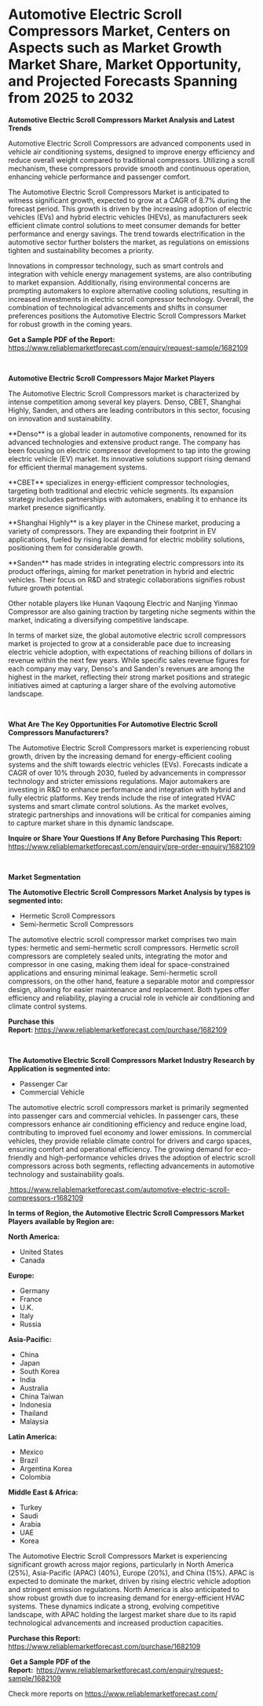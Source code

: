 <p><h1>Automotive Electric Scroll Compressors Market, Centers on Aspects such as Market Growth Market Share, Market Opportunity, and Projected Forecasts Spanning from 2025 to 2032</h1></p><p><strong>Automotive Electric Scroll Compressors Market Analysis and Latest Trends</strong></p>
<p><p>Automotive Electric Scroll Compressors are advanced components used in vehicle air conditioning systems, designed to improve energy efficiency and reduce overall weight compared to traditional compressors. Utilizing a scroll mechanism, these compressors provide smooth and continuous operation, enhancing vehicle performance and passenger comfort. </p><p>The Automotive Electric Scroll Compressors Market is anticipated to witness significant growth, expected to grow at a CAGR of 8.7% during the forecast period. This growth is driven by the increasing adoption of electric vehicles (EVs) and hybrid electric vehicles (HEVs), as manufacturers seek efficient climate control solutions to meet consumer demands for better performance and energy savings. The trend towards electrification in the automotive sector further bolsters the market, as regulations on emissions tighten and sustainability becomes a priority. </p><p>Innovations in compressor technology, such as smart controls and integration with vehicle energy management systems, are also contributing to market expansion. Additionally, rising environmental concerns are prompting automakers to explore alternative cooling solutions, resulting in increased investments in electric scroll compressor technology. Overall, the combination of technological advancements and shifts in consumer preferences positions the Automotive Electric Scroll Compressors Market for robust growth in the coming years.</p></p>
<p><strong>Get a Sample PDF of the Report:&nbsp;</strong> <a href="https://www.reliablemarketforecast.com/enquiry/request-sample/1682109?utm_campaign=3491&utm_medium=2&utm_source=Github&utm_content=ia&utm_term=24032025&utm_id=automotive-electric-scroll-compressors">https://www.reliablemarketforecast.com/enquiry/request-sample/1682109</a></p>
<p>&nbsp;</p>
<p><strong>Automotive Electric Scroll Compressors Major Market Players</strong></p>
<p><p>The Automotive Electric Scroll Compressors market is characterized by intense competition among several key players. Denso, CBET, Shanghai Highly, Sanden, and others are leading contributors in this sector, focusing on innovation and sustainability. </p><p>**Denso** is a global leader in automotive components, renowned for its advanced technologies and extensive product range. The company has been focusing on electric compressor development to tap into the growing electric vehicle (EV) market. Its innovative solutions support rising demand for efficient thermal management systems.</p><p>**CBET** specializes in energy-efficient compressor technologies, targeting both traditional and electric vehicle segments. Its expansion strategy includes partnerships with automakers, enabling it to enhance its market presence significantly.</p><p>**Shanghai Highly** is a key player in the Chinese market, producing a variety of compressors. They are expanding their footprint in EV applications, fueled by rising local demand for electric mobility solutions, positioning them for considerable growth.</p><p>**Sanden** has made strides in integrating electric compressors into its product offerings, aiming for market penetration in hybrid and electric vehicles. Their focus on R&D and strategic collaborations signifies robust future growth potential.</p><p>Other notable players like Hunan Vaqoung Electric and Nanjing Yinmao Compressor are also gaining traction by targeting niche segments within the market, indicating a diversifying competitive landscape.</p><p>In terms of market size, the global automotive electric scroll compressors market is projected to grow at a considerable pace due to increasing electric vehicle adoption, with expectations of reaching billions of dollars in revenue within the next few years. While specific sales revenue figures for each company may vary, Denso's and Sanden's revenues are among the highest in the market, reflecting their strong market positions and strategic initiatives aimed at capturing a larger share of the evolving automotive landscape.</p></p>
<p>&nbsp;</p>
<p><strong>What Are The Key Opportunities For Automotive Electric Scroll Compressors Manufacturers?</strong></p>
<p><p>The Automotive Electric Scroll Compressors market is experiencing robust growth, driven by the increasing demand for energy-efficient cooling systems and the shift towards electric vehicles (EVs). Forecasts indicate a CAGR of over 10% through 2030, fueled by advancements in compressor technology and stricter emissions regulations. Major automakers are investing in R&D to enhance performance and integration with hybrid and fully electric platforms. Key trends include the rise of integrated HVAC systems and smart climate control solutions. As the market evolves, strategic partnerships and innovations will be critical for companies aiming to capture market share in this dynamic landscape.</p></p>
<p><strong>Inquire or Share Your Questions If Any Before Purchasing This Report:</strong> <a href="https://www.reliablemarketforecast.com/enquiry/pre-order-enquiry/1682109?utm_campaign=3491&utm_medium=2&utm_source=Github&utm_content=ia&utm_term=24032025&utm_id=automotive-electric-scroll-compressors">https://www.reliablemarketforecast.com/enquiry/pre-order-enquiry/1682109</a></p>
<p>&nbsp;</p>
<p><strong>Market Segmentation</strong></p>
<p><strong>The Automotive Electric Scroll Compressors Market Analysis by types is segmented into:</strong></p>
<p><ul><li>Hermetic Scroll Compressors</li><li>Semi-hermetic Scroll Compressors</li></ul></p>
<p><p>The automotive electric scroll compressor market comprises two main types: hermetic and semi-hermetic scroll compressors. Hermetic scroll compressors are completely sealed units, integrating the motor and compressor in one casing, making them ideal for space-constrained applications and ensuring minimal leakage. Semi-hermetic scroll compressors, on the other hand, feature a separable motor and compressor design, allowing for easier maintenance and replacement. Both types offer efficiency and reliability, playing a crucial role in vehicle air conditioning and climate control systems.</p></p>
<p><strong>Purchase this Report:&nbsp;</strong><a href="https://www.reliablemarketforecast.com/purchase/1682109?utm_campaign=3491&utm_medium=2&utm_source=Github&utm_content=ia&utm_term=24032025&utm_id=automotive-electric-scroll-compressors">https://www.reliablemarketforecast.com/purchase/1682109</a></p>
<p>&nbsp;</p>
<p><strong>The Automotive Electric Scroll Compressors Market Industry Research by Application is segmented into:</strong></p>
<p><ul><li>Passenger Car</li><li>Commercial Vehicle</li></ul></p>
<p><p>The automotive electric scroll compressors market is primarily segmented into passenger cars and commercial vehicles. In passenger cars, these compressors enhance air conditioning efficiency and reduce engine load, contributing to improved fuel economy and lower emissions. In commercial vehicles, they provide reliable climate control for drivers and cargo spaces, ensuring comfort and operational efficiency. The growing demand for eco-friendly and high-performance vehicles drives the adoption of electric scroll compressors across both segments, reflecting advancements in automotive technology and sustainability goals.</p></p>
<p><a href="https://www.reliablemarketforecast.com/automotive-electric-scroll-compressors-r1682109?utm_campaign=3491&utm_medium=2&utm_source=Github&utm_content=ia&utm_term=24032025&utm_id=automotive-electric-scroll-compressors">&nbsp;https://www.reliablemarketforecast.com/automotive-electric-scroll-compressors-r1682109</a></p>
<p><strong>In terms of Region, the Automotive Electric Scroll Compressors Market Players available by Region are:</strong></p>
<p>
    <p> <strong> North America: </strong>
        <ul>
            <li>United States</li>
            <li>Canada</li>
        </ul>
        </p> 
    <p> <strong> Europe: </strong>
        <ul>
            <li>Germany</li>
            <li>France</li>
            <li>U.K.</li>
            <li>Italy</li>
            <li>Russia</li>
        </ul>
        </p> 
    <p> <strong> Asia-Pacific: </strong>
        <ul>
            <li>China</li>
            <li>Japan</li>
            <li>South Korea</li>
            <li>India</li>
            <li>Australia</li>
            <li>China Taiwan</li>
            <li>Indonesia</li>
            <li>Thailand</li>
            <li>Malaysia</li>
        </ul>
        </p> 
    <p> <strong> Latin America: </strong>
        <ul>
            <li>Mexico</li>
            <li>Brazil</li>
            <li>Argentina Korea</li>
            <li>Colombia</li>
        </ul>
        </p> 
    <p> <strong> Middle East & Africa: </strong>
        <ul>
            <li>Turkey</li>
            <li>Saudi</li>
            <li>Arabia</li>
            <li>UAE</li>
            <li>Korea</li>
        </ul>
    </p>
    </p>
<p><p>The Automotive Electric Scroll Compressors Market is experiencing significant growth across major regions, particularly in North America (25%), Asia-Pacific (APAC) (40%), Europe (20%), and China (15%). APAC is expected to dominate the market, driven by rising electric vehicle adoption and stringent emission regulations. North America is also anticipated to show robust growth due to increasing demand for energy-efficient HVAC systems. These dynamics indicate a strong, evolving competitive landscape, with APAC holding the largest market share due to its rapid technological advancements and increased production capacities.</p></p>
<p><strong>Purchase this Report: </strong><a href="https://www.reliablemarketforecast.com/purchase/1682109?utm_campaign=3491&utm_medium=2&utm_source=Github&utm_content=ia&utm_term=24032025&utm_id=automotive-electric-scroll-compressors">https://www.reliablemarketforecast.com/purchase/1682109</a></p>
<p>&nbsp;<strong>Get a Sample PDF of the Report:&nbsp;&nbsp;</strong><a href="https://www.reliablemarketforecast.com/enquiry/request-sample/1682109?utm_campaign=3491&utm_medium=2&utm_source=Github&utm_content=ia&utm_term=24032025&utm_id=automotive-electric-scroll-compressors">https://www.reliablemarketforecast.com/enquiry/request-sample/1682109</a></p>
<p><strong></strong></p>
<p>Check more reports on <a href="https://www.reliablemarketforecast.com/?utm_campaign=3491&utm_medium=2&utm_source=Github&utm_content=ia&utm_term=24032025&utm_id=automotive-electric-scroll-compressors">https://www.reliablemarketforecast.com/</a></p>